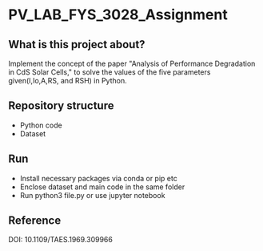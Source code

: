 # PV_LAB_FYS_3028_Assignment

## What is this project about?
Implement the concept of the paper "Analysis of Performance Degradation in CdS Solar Cells," to solve the values of the five parameters given(I,Io,A,RS, and RSH) in Python.

## Repository structure
- Python code
- Dataset

## Run
- Install necessary packages via conda or pip etc
- Enclose dataset and main code in the same folder
- Run python3 file.py or use jupyter notebook 

## Reference
DOI: 10.1109/TAES.1969.309966
